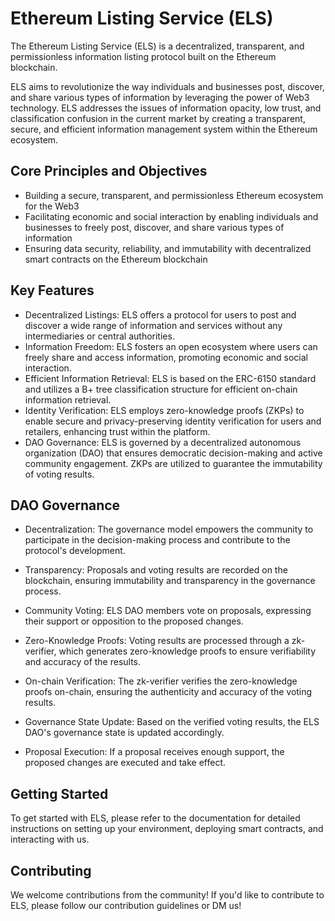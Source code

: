 # Ethereum Listing Service (ELS)
  
  
The Ethereum Listing Service (ELS) is a decentralized, transparent, and permissionless information listing protocol built on the Ethereum blockchain.   
  
ELS aims to revolutionize the way individuals and businesses post, discover, and share various types of information by leveraging the power of Web3 technology. ELS addresses the issues of information opacity, low trust, and classification confusion in the current market by creating a transparent, secure, and efficient information management system within the Ethereum ecosystem.


## Core Principles and Objectives
* Building a secure, transparent, and permissionless Ethereum ecosystem for the Web3
* Facilitating economic and social interaction by enabling individuals and businesses to freely post, discover, and share various types of information
* Ensuring data security, reliability, and immutability with decentralized smart contracts on the Ethereum blockchain


## Key Features
* Decentralized Listings: ELS offers a protocol for users to post and discover a wide range of information and services without any intermediaries or central authorities.
* Information Freedom: ELS fosters an open ecosystem where users can freely share and access information, promoting economic and social interaction.
* Efficient Information Retrieval: ELS is based on the ERC-6150 standard and utilizes a B+ tree classification structure for efficient on-chain information retrieval.
* Identity Verification: ELS employs zero-knowledge proofs (ZKPs) to enable secure and privacy-preserving identity verification for users and retailers, enhancing trust within the platform.
* DAO Governance: ELS is governed by a decentralized autonomous organization (DAO) that ensures democratic decision-making and active community engagement. ZKPs are utilized to guarantee the immutability of voting results.

## DAO Governance
* Decentralization: The governance model empowers the community to participate in the decision-making process and contribute to the protocol's development.

* Transparency: Proposals and voting results are recorded on the blockchain, ensuring immutability and transparency in the governance process.

* Community Voting: ELS DAO members vote on proposals, expressing their support or opposition to the proposed changes.

* Zero-Knowledge Proofs: Voting results are processed through a zk-verifier, which generates zero-knowledge proofs to ensure verifiability and accuracy of the results.

* On-chain Verification: The zk-verifier verifies the zero-knowledge proofs on-chain, ensuring the authenticity and accuracy of the voting results.

* Governance State Update: Based on the verified voting results, the ELS DAO's governance state is updated accordingly.

* Proposal Execution: If a proposal receives enough support, the proposed changes are executed and take effect.


## Getting Started
To get started with ELS, please refer to the documentation for detailed instructions on setting up your environment, deploying smart contracts, and interacting with us.


## Contributing
We welcome contributions from the community! If you'd like to contribute to ELS, please follow our contribution guidelines or DM us!
